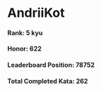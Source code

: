 # AndriiKot
#### Rank: 5 kyu
#### Honor: 622
#### Leaderboard Position: 78752
#### Total Completed Kata: 262
